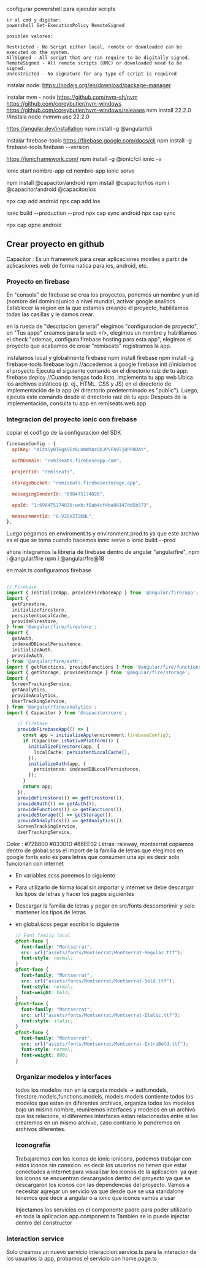 configurar powershell para ejecutar scripts

    ir al cmd y digitar:
    powershell Set-ExecutionPolicy RemoteSigned

    posibles valores:

    Restricted - No Script either local, remote or downloaded can be executed on the system.
    AllSigned - All script that are ran require to be digitally signed.
    RemoteSigned - All remote scripts (UNC) or downloaded need to be signed.
    Unrestricted - No signature for any type of script is required

instalar node:
https://nodejs.org/en/download/package-manager

instalar nvm - node
https://github.com/nvm-sh/nvm
https://github.com/coreybutler/nvm-windows
https://github.com/coreybutler/nvm-windows/releases
nvm install 22.2.0 //instala node
nvmvm use 22.2.0

https://angular.dev/installation
npm install -g @angular/cli

instalar firebase-tools
https://firebase.google.com/docs/cli
npm install -g firebase-tools
firebase --version

https://ionicframework.com/
npm install -g @ionic/cli
ionic -v

<!-- Crea un proyecto con ionic la ultima version de las herramientas y tecnologias -->

ionic start nombre-app
cd nombre-app
ionic serve

<!-- instalar la version segun la version de capacitor que esta en package.json
npm install @capacitor/android@5.5.0
-->

npm install @capacitor/android
npm install @capacitor/ios
npm i @capacitor/android @capacitor/ios

<!--añadir la plataforma, crea una carpeta android,ios que puede ser abierto en android studio para crear el apk
https://capacitorjs.com/docs/basics/workflow
-->

npx cap add android
npx cap add ios

<!-- npx cap sync sincroniza nuestro proyecto con los proyectos, carpetas que acabamos de construir con los anteriores comandos, sincroniza las carpetas iosy android con la carpeta www y esa carpeta se crea despues de hacer construido(build) nuestro proyecto por primera vez-->
<!-- Este comando se sincroniza con ios y android pero se puede modicar para que solo se sincronize con android -->
<!-- antes de ejecutar este comando hay que hacer la primera contruccion de nuestro proyecto sino no se sincroizara con exito -->

ionic build --production --prod <!--hace la 1ra construccion de nuestro proyecto-->
npx cap sync android
npx cap sync <!--se sincronizan android y ios con la carpeta www-->

npx cap opne android <!-- Abre el proyecto en android studios-->

## Crear proyecto en github

Capacitor : Es un framework para crear aplicaciones moviles a partir de aplicaciones web de forma natica para ios, android, etc.

### Proyecto en firebase

En "consola" de firebase se crea los proyectos, ponemos un nombre y un id (nombre del dominio)unico a nivel mundial, activar google analitics
Establecer la region en la que estamos creando el proyecto, habilitamos todas las casillas y le damos crear.

en la rueda de "descripcion general" elegimos "configuracion de proyecto", en "Tus apps" creamos para la web </>, elegimos un nombre y habilitamos el check "ademas, configura firebase hosting para esta app", elegimos el proyecto que acabamos de crear "remiseats" registramos la app.

instalamos local y globalmente firebase
npm install firebase
npm install -g firebase-tools
firebase login //accedemos a google
firebase init //iniciamos el proyecto Ejecuta el siguiente comando en el directorio raíz de tu app:
firebase deploy //Cuando tengas todo listo, implementa tu app web Ubica los archivos estáticos (p. ej., HTML, CSS y JS) en el directorio de implementación de la app (el directorio predeterminado es "public"). Luego, ejecuta este comando desde el directorio raíz de tu app: Después de la implementación, consulta tu app en remiseats.web.app

### Integracion del proyecto ionic con firebase

copiar el codfigo de la configuracion del SDK

```js
firebaseConfig : {
  apiKey: "AIzaSyBTGgXQEz6LUmWXAzQbJPVFh0lj8PP8DAY",

  authDomain: "remiseats.firebaseapp.com",

  projectId: "remiseats",

  storageBucket: "remiseats.firebasestorage.app",

  messagingSenderId: "698475174026",

  appId: "1:698475174026:web:f8ab4cf4ba86147dd5b573",

  measurementId: "G-V2QVZT2KNL",
},
```

Luego pegamos en enviroment.ts y environment.prod.ts ya que este archivo es el que se toma cuando hacemos ionic serve o ionic build --prod

ahora integramos la libreria de firebase dentro de angular "angularfire",
npm i @angular/fire
npm i @angular/fre@18

en main.ts configuramos firebase

```ts

// Firebase
import { initializeApp, provideFirebaseApp } from '@angular/fire/app';
import {
  getFirestore,
  initializeFirestore,
  persistentLocalCache,
  provideFirestore,
} from '@angular/fire/firestore';
import {
  getAuth,
  indexedDBLocalPersistence,
  initializeAuth,
  provideAuth,
} from '@angular/fire/auth';
import { getFunctions, provideFunctions } from '@angular/fire/functions';
import { getStorage, provideStorage } from '@angular/fire/storage';
import {
  ScreenTrackingService,
  getAnalytics,
  provideAnalytics,
  UserTrackingService,
} from '@angular/fire/analytics';
import { Capacitor } from '@capacitor/core';

    // Firebase
    provideFirebaseApp(() => {
      const app = initializeApp(environment.firebaseConfig);
      if (Capacitor.isNativePlatform()) {
        initializeFirestore(app, {
          localCache: persistentLocalCache(),
        });
        initializeAuth(app, {
          persistence: indexedDBLocalPersistence,
        });
      }
      return app;
    }),
    provideFirestore(() => getFirestore()),
    provideAuth(() => getAuth()),
    provideFunctions(() => getFunctions()),
    provideStorage(() => getStorage()),
    provideAnalytics(() => getAnalytics()),
    ScreenTrackingService,
    UserTrackingService,
```

Color : #72B800 #03301D #86EE02
Letras: raleway, montserrat
copiamos dentro de global.scss el import de la familia de letras que elegimos en google fonts esto es para letras que consumen una api es decir solo funcionan con internet

<!-- @import url('https://fonts.googleapis.com/css2?family=Montserrat:ital,wght@0,100..900;1,100..900&display=swap'); -->

- En variables.scss ponemos lo siguiente
<!-- :root {
  --ion-font-family: "Raleway", sans-serif;
} -->

- Para utilizarlo de forma local sin importar y internet se debe descargar los tipos de letras y hacer los pagos siguientes
- Descargar la familia de letras y pegar en src/fonts descomprimir y solo mantener los tipos de letras
- en global.scss pegar escribir lo siguiente

  ```scss
  // Font family local
  @font-face {
    font-family: "Montserrat";
    src: url("assets/fonts/Montserrat/Montserrat-Regular.ttf");
    font-style: normal;
  }
  @font-face {
    font-family: "Montserrat";
    src: url("assets/fonts/Montserrat/Montserrat-Bold.ttf");
    font-style: normal;
    font-weight: bold;
  }
  @font-face {
    font-family: "Montserrat";
    src: url("assets/fonts/Montserrat/Montserrat-Italic.ttf");
    font-style: italic;
  }
  @font-face {
    font-family: "Montserrat";
    src: url("assets/fonts/Montserrat/Montserrat-ExtraBold.ttf");
    font-style: normal;
    font-weight: 800;
  }
  ```

  ### Organizar modelos y interfaces

  todos los modelos iran en la carpeta models -> auth.models, firestore.models,functions.models, models
  models contiente todos los modelos que estan en diferentes archivos, organiza todos los modelos bajo un mismo nombre,
  reuniremos interfaces y modelos en un archivo que los relacione, si diferentes interfaces estan relacionadas entre si las crearemos en un mismo archivo, caso contrario lo pondremos en archivos diferentes.

  ### Iconografia

  Trabajaremos con los iconos de ionic ionicons, podemos trabajar con estos iconos sin conexion. es decir los usuarios no tienen que estar conectados a internet para visualizar los iconos de la aplicacion. ya que los iconos se encuentran descargados dentro del proyecto ya que se descargaron los iconos con las dependencias del proyecto.
  Vamos a necesitar agregar un servicio ya que desde que se usa standalone tenemos que decir a angular o a ionic que iconos vamos a usar
  <!-- src\app\services\ionicons.service.ts -->

  Injectamos los servicios en el componente padre para poder utilizarlo en toda la aplicacion app.component.ts
  Tambien se lo puede injectar dentro del constructor
  <!--
   private ioniconsService: IoniconsService = inject(IoniconsService);
  constructor() {
    this.ioniconsService.loadAllIcons();
  }
  -->

### Interaction service

Solo creamos un nuevo servicio interaccion.service.ts para la interacion de los usuarios la app,
probamos el servicio con home.page.ts
